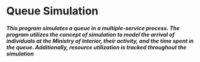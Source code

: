 # Queue Simulation

##### This program simulates a queue in a multiple-service process. The program utilizes the concept of simulation to model the arrival of individuals at the Ministry of Interior, their activity, and the time spent in the queue. Additionally, resource utilization is tracked throughout the simulation